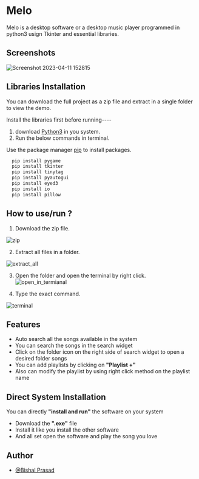
# Melo

Melo is a desktop software or a desktop music player programmed in python3 usign Tkinter and essential libraries.


## Screenshots

![Screenshot 2023-04-11 152815](https://user-images.githubusercontent.com/120594033/231132274-39d35ff6-08ff-4d84-818e-d0cb0618ea59.png)



## Libraries Installation

You can download the full project as a zip file and extract in a single folder to view the demo.

Install the libraries first before running----

1. download [Python3](https://www.python.org/downloads/) in you system.
2. Run the below commands in terminal.

Use the package manager [pip](https://pip.pypa.io/en/stable/) to install packages.
```bash
  pip install pygame
  pip install tkinter
  pip install tinytag
  pip install pyautogui
  pip install eyed3
  pip install io
  pip install pillow

```
    
## How to use/run ?

1. Download the zip file.

![zip](https://user-images.githubusercontent.com/120594033/231152197-51511d5b-f9d7-4fa2-b27a-a019077ad68c.png)


2. Extract all files in a folder.

![extract_all](https://user-images.githubusercontent.com/120594033/231152404-52877c53-c3a0-493d-a800-05eb26210d3c.png)


3. Open the folder and open the terminal by right click.
![open_in_termianal](https://user-images.githubusercontent.com/120594033/231152519-b0f6b604-051d-4cec-9eff-4b3db8863fec.png)



4. Type the exact command.

![terminal](https://user-images.githubusercontent.com/120594033/231152694-cb38d40a-8466-40cd-aba1-e6fafa112d2d.png)


## Features

- Auto search all the songs available in the system
- You can search the songs in the search widget
- Click on the folder icon on the right side of search widget to open a desired folder songs
- You can add playlists by clicking on **"Playlist +"**
- Also can modify the playlist by using right click method on the playlist name
## Direct System Installation
You can directly **"install and run"** the software on your system 

- Download the **".exe"** file 
- Install it like you install the other software
- And all set open the software and play the song you love
## Author

- [@Bishal Prasad](https://www.github.com/Bishal-prasad05)


